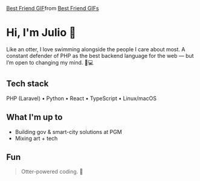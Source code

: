 <div class="tenor-gif-embed" data-postid="4950580186367049827" data-share-method="host" data-aspect-ratio="1" data-width="100%"><a href="https://tenor.com/view/best-friend-gif-4950580186367049827">Best Friend GIF</a>from <a href="https://tenor.com/search/best+friend-gifs">Best Friend GIFs</a></div> <script type="text/javascript" async src="https://tenor.com/embed.js"></script>

# Hi, I'm Julio 🦦

Like an otter, I love swimming alongside the people I care about most. A constant defender of PHP as the best backend language for the web — but I’m open to changing my mind. 🦦💻

## Tech stack
PHP (Laravel) • Python • React • TypeScript • Linux/macOS

## What I'm up to
- Building gov & smart-city solutions at PGM
- Mixing art + tech

## Fun
> Otter-powered coding. 🦦

